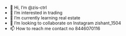- 👋 Hi, I’m @zis-ctrl
- 👀 I’m interested in trading 
- 🌱 I’m currently learning real estate 
- 💞️ I’m looking to collaborate on Instagram zishant_1504
- 📫 How to reach me contact no 8446070116


<!---
zis-ctrl/zis-ctrl is a ✨ special ✨ repository because its `README.md` (this file) appears on your GitHub profile.
You can click the Preview link to take a look at your changes.
--->
